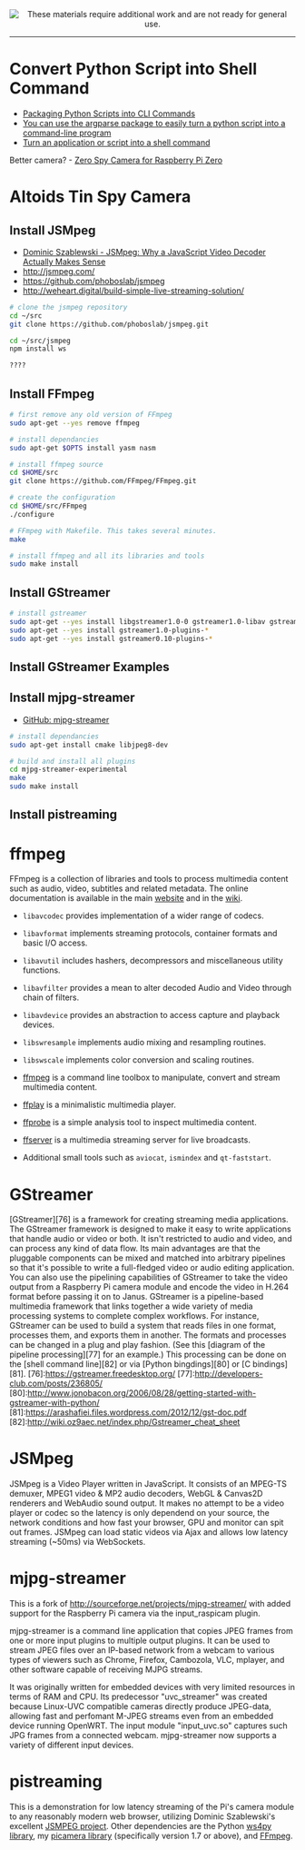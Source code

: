 <!--
Maintainer:   jeffskinnerbox@yahoo.com / www.jeffskinnerbox.me
Version:      0.1
-->

<div align="center">
<img src="http://www.foxbyrd.com/wp-content/uploads/2018/02/file-4.jpg" title="These materials require additional work and are not ready for general use." align="center">
</div>


---

# Convert Python Script into Shell Command
* [Packaging Python Scripts into CLI Commands](https://ediblesec.com/packaging-python-scripts-into-cli-commands/)
* [You can use the argparse package to easily turn a python script into a command-line program](http://omgenomics.com/python-command-line-program/)
* [Turn an application or script into a shell command](https://stackoverflow.com/questions/6163087/turn-an-application-or-script-into-a-shell-command)



Better camera? - [Zero Spy Camera for Raspberry Pi Zero](https://www.adafruit.com/product/3508)




# Altoids Tin Spy Camera

## Install JSMpeg
* [Dominic Szablewski - JSMpeg: Why a JavaScript Video Decoder Actually Makes Sense](https://vimeo.com/144499042)
* http://jsmpeg.com/
* https://github.com/phoboslab/jsmpeg
* http://weheart.digital/build-simple-live-streaming-solution/

```bash
# clone the jsmpeg repository
cd ~/src
git clone https://github.com/phoboslab/jsmpeg.git

cd ~/src/jsmpeg
npm install ws

????
```

## Install FFmpeg
```bash
# first remove any old version of FFmpeg
sudo apt-get --yes remove ffmpeg

# install dependancies
sudo apt-get $OPTS install yasm nasm

# install ffmpeg source
cd $HOME/src
git clone https://github.com/FFmpeg/FFmpeg.git

# create the configuration
cd $HOME/src/FFmpeg
./configure

# FFmpeg with Makefile. This takes several minutes.
make

# install ffmpeg and all its libraries and tools
sudo make install
```

## Install GStreamer
```bash
# install gstreamer
sudo apt-get --yes install libgstreamer1.0-0 gstreamer1.0-libav gstreamer1.0-doc gstreamer1.0-tools
sudo apt-get --yes install gstreamer1.0-plugins-*
sudo apt-get --yes install gstreamer0.10-plugins-*
```

## Install GStreamer Examples
## Install mjpg-streamer
* [GitHub: mjpg-streamer](https://github.com/jacksonliam/mjpg-streamer)
```bash
# install dependancies
sudo apt-get install cmake libjpeg8-dev

# build and install all plugins
cd mjpg-streamer-experimental
make
sudo make install
```

## Install pistreaming

# ffmpeg
FFmpeg is a collection of libraries and tools to process multimedia content
such as audio, video, subtitles and related metadata.
The online documentation is available in the main [website](https://ffmpeg.org)
and in the [wiki](https://trac.ffmpeg.org).

* `libavcodec` provides implementation of a wider range of codecs.
* `libavformat` implements streaming protocols, container formats and basic I/O access.
* `libavutil` includes hashers, decompressors and miscellaneous utility functions.
* `libavfilter` provides a mean to alter decoded Audio and Video through chain of filters.
* `libavdevice` provides an abstraction to access capture and playback devices.
* `libswresample` implements audio mixing and resampling routines.
* `libswscale` implements color conversion and scaling routines.

* [ffmpeg](https://ffmpeg.org/ffmpeg.html) is a command line toolbox to
  manipulate, convert and stream multimedia content.
* [ffplay](https://ffmpeg.org/ffplay.html) is a minimalistic multimedia player.
* [ffprobe](https://ffmpeg.org/ffprobe.html) is a simple analysis tool to inspect
  multimedia content.
* [ffserver](https://ffmpeg.org/ffserver.html) is a multimedia streaming server
  for live broadcasts.
* Additional small tools such as `aviocat`, `ismindex` and `qt-faststart`.

# GStreamer
[GStreamer][76] is a framework for creating streaming media applications.
The GStreamer framework is designed to make it easy to write applications
that handle audio or video or both.
It isn't restricted to audio and video,
and can process any kind of data flow.
Its main advantages are that the pluggable components can be mixed and matched
into arbitrary pipelines so that it's possible to write a
full-fledged video or audio editing application.
You can also use the pipelining capabilities of GStreamer
to take the video output from a Raspberry Pi camera module
and encode the video in H.264 format before passing it on to Janus.
GStreamer is a pipeline-based multimedia framework that links together
a wide variety of media processing systems to complete complex workflows.
For instance, GStreamer can be used to build a system that reads files in one format,
processes them, and exports them in another.
The formats and processes can be changed in a plug and play fashion.
(See this [diagram of the pipeline processing][77] for an example.)
This processing can be done on the [shell command line][82] or via
[Python bingdings][80] or [C bindings][81].
[76]:https://gstreamer.freedesktop.org/
[77]:http://developers-club.com/posts/236805/
[80]:http://www.jonobacon.org/2006/08/28/getting-started-with-gstreamer-with-python/
[81]:https://arashafiei.files.wordpress.com/2012/12/gst-doc.pdf
[82]:http://wiki.oz9aec.net/index.php/Gstreamer_cheat_sheet

# JSMpeg
JSMpeg is a Video Player written in JavaScript. It consists of an
MPEG-TS demuxer, MPEG1 video & MP2 audio decoders,
WebGL & Canvas2D renderers and WebAudio sound output.
It makes no attempt to be a video player or codec so
the latency is only dependend on your source,
the network conditions and how fast your browser,
GPU and monitor can spit out frames.
JSMpeg can load static videos via Ajax
and allows low latency streaming (~50ms) via WebSockets.

# mjpg-streamer
This is a fork of http://sourceforge.net/projects/mjpg-streamer/
with added support for the Raspberry Pi camera via the input_raspicam plugin.

mjpg-streamer is a command line application that copies JPEG frames from one
or more input plugins to multiple output plugins. It can be used to stream
JPEG files over an IP-based network from a webcam to various types of viewers
such as Chrome, Firefox, Cambozola, VLC, mplayer, and other software capable
of receiving MJPG streams.

It was originally written for embedded devices with very limited resources in
terms of RAM and CPU. Its predecessor "uvc_streamer" was created because
Linux-UVC compatible cameras directly produce JPEG-data, allowing fast and
perfomant M-JPEG streams even from an embedded device running OpenWRT. The
input module "input_uvc.so" captures such JPG frames from a connected webcam.
mjpg-streamer now supports a variety of different input devices.

# pistreaming
This is a demonstration for low latency streaming of the Pi's camera module to
any reasonably modern web browser, utilizing Dominic Szablewski's excellent
[JSMPEG project](https://github.com/phoboslab/jsmpeg). Other dependencies are
the Python [ws4py library](http://ws4py.readthedocs.org/),
my [picamera library](http://picamera.readthedocs.org/)
(specifically version 1.7 or above), and [FFmpeg](http://ffmpeg.org).


